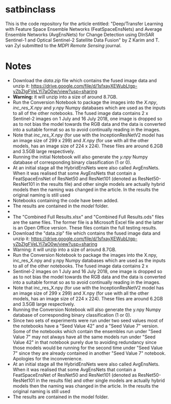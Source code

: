 # satbinclass

This is the code repository for the article entitled: "Deep/Transfer Learning with Feature Space Ensemble Networks (FeatSpaceEnsNets) and Average Ensemble Networks (AvgEnsNets) for Change Detection using DInSAR Sentinel-1 and Optical Sentinel-2 Satellite Data Fusion" by Z Karim and T. van Zyl submitted to the *MDPI Remote Sensing* journal.

# Notes

- Download the *data.zip* file which contains the fused image data and unzip it: https://drive.google.com/file/d/1sfxayXEWubLtgp-yZbZIgFVeLYi7aO0w/view?usp=sharing 
- **Warning:** it will unzip into a size of around 8.7GB.
- Run the Conversion Notebook to package the images into the *X.npy*, *inc_res_X.npy* and *y.npy* Numpy databases which are used as the inputs to all of the other notebooks. The fused image data contains 2 x Sentinel-2 images on 1 July and 16 July 2018, one image is dropped so as to not bias the model towards the RGB data and the data is converted into a suitable format so as to avoid continually reading in the images.
- Note that *inc_res_X.npy* (for use with the InceptionResNetV2 model has an image size of 299 x 299) and *X.npy* (for use with all the other models, has an image size of 224 x 224). These files are around 6.2GB and 3.5GB large respectively.
- Running the initial Notebook will also generate the *y.npy* Numpy database of corresponding binary classification (1 or 0).
- At an initial stage all the HybridEnsNets were also called AvgEnsNets. When it was realised that some AvgEnsNets that contain a FeatSpaceEnsNet of ResNet50 and ResNet101 (denoted as ResNet50-ResNet101 in the results file) and other single models are actually hybrid models then the naming was changed in the article. In the results the original naming is still used
- Notebooks containing the code have been added.
- The results are contained in the *model* folder.
- <ul>
 <li>The "Combined Full Results.xlsx" and "Combined Full Results.ods" files are the same files. The former file is a Microsoft Excel file and the latter is an Open Office version. These files contain the full testing results.
</li>
 <li>
Download the "data.zip" file which contains the fused image data and unzip it: <a href="https://drive.google.com/file/d/1sfxayXEWubLtgp-yZbZIgFVeLYi7aO0w/view?usp=sharing"> https://drive.google.com/file/d/1sfxayXEWubLtgp-yZbZIgFVeLYi7aO0w/view?usp=sharing </a>
 
</li>
<li>
Warning: it will unzip into a size of around 8.7GB.
</li>
<li>
Run the Conversion Notebook to package the images into the X.npy, inc_res_X.npy and y.npy Numpy databases which are used as the inputs to all of the other notebooks. The fused image data contains 2 x 
</li>
<li>
Sentinel-2 images on 1 July and 16 July 2018, one image is dropped so as to not bias the model towards the RGB data and the data is converted into a suitable format so as to avoid continually reading in the images.
</li>
<li>
Note that inc_res_X.npy (for use with the InceptionResNetV2 model has an image size of 299 x 299) and X.npy (for use with all the other models, has an image size of 224 x 224). These files are around 6.2GB and 3.5GB large respectively.
</li>
<li>
Running the Conversion Notebook will also generate the y.npy Numpy database of corresponding binary classification (1 or 0).
</li>

 <li>Since two sets of experiments were run under two seed values most of the notebooks have a "Seed Value 42" and a "Seed Value 7" version. Some of the notebooks which contain the ensembles run under "Seed Value 7" may not always have all the same models run under "Seed Value 42" in that notebook purely due to avoiding redundancy since those models would be running for the second time under "Seed Value 7" since they are already contained in another "Seed Value 7" notebook. Apologies for the inconvenience.
</li>

<li>
At an initial stage all the HybridEnsNets were also called AvgEnsNets. When it was realised that some AvgEnsNets that contain a FeatSpaceEnsNet of ResNet50 and ResNet101 (denoted as ResNet50-ResNet101 in the results file) and other single models are actually hybrid models then the naming was changed in the article. In the results the original naming is still used
</li>
<li>
The results are contained in the model folder.
</li>
</ul> 




